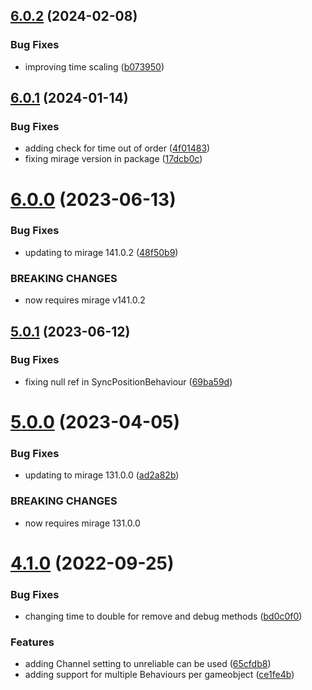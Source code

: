## [6.0.2](https://github.com/James-Frowen/NetworkPositionSync/compare/v6.0.1...v6.0.2) (2024-02-08)


### Bug Fixes

* improving time scaling ([b073950](https://github.com/James-Frowen/NetworkPositionSync/commit/b0739501063c08288e9a8745df23d531a6271780))

## [6.0.1](https://github.com/James-Frowen/NetworkPositionSync/compare/v6.0.0...v6.0.1) (2024-01-14)


### Bug Fixes

* adding check for time out of order ([4f01483](https://github.com/James-Frowen/NetworkPositionSync/commit/4f01483b239cdee0c4f13678a2c0269382490c21))
* fixing mirage version in package ([17dcb0c](https://github.com/James-Frowen/NetworkPositionSync/commit/17dcb0cab63c5f72a847675addc06809eb87f59e))

# [6.0.0](https://github.com/James-Frowen/NetworkPositionSync/compare/v5.0.1...v6.0.0) (2023-06-13)


### Bug Fixes

* updating to mirage 141.0.2 ([48f50b9](https://github.com/James-Frowen/NetworkPositionSync/commit/48f50b9830d903ffea2dbe62ae1de7cc0ace8b92))


### BREAKING CHANGES

* now requires mirage v141.0.2

## [5.0.1](https://github.com/James-Frowen/NetworkPositionSync/compare/v5.0.0...v5.0.1) (2023-06-12)


### Bug Fixes

* fixing null ref in SyncPositionBehaviour ([69ba59d](https://github.com/James-Frowen/NetworkPositionSync/commit/69ba59db9f2659f26ea66bb1cb3fc722a5e98fae))

# [5.0.0](https://github.com/James-Frowen/NetworkPositionSync/compare/v4.1.0...v5.0.0) (2023-04-05)


### Bug Fixes

* updating to mirage 131.0.0 ([ad2a82b](https://github.com/James-Frowen/NetworkPositionSync/commit/ad2a82b1a8d058f73611e9629a19e0049e435b3e))


### BREAKING CHANGES

* now requires mirage 131.0.0

# [4.1.0](https://github.com/James-Frowen/NetworkPositionSync/compare/v4.0.0...v4.1.0) (2022-09-25)


### Bug Fixes

* changing time to double for remove and debug methods ([bd0c0f0](https://github.com/James-Frowen/NetworkPositionSync/commit/bd0c0f0b2b4dd5f792e98920d3341d35e2234270))


### Features

* adding Channel setting to unreliable can be used ([65cfdb8](https://github.com/James-Frowen/NetworkPositionSync/commit/65cfdb8aaa6c4c062d7bc4df3a724aa257cac017))
* adding support for multiple Behaviours per gameobject ([ce1fe4b](https://github.com/James-Frowen/NetworkPositionSync/commit/ce1fe4b7a6b00e332f7c15eed08797e9157eafa5))
